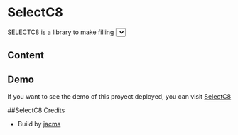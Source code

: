 # SelectC8
SELECTC8 is a library to make filling <select> more user friendly.

## Content
 
## Demo
 If you want to see the demo of this proyect deployed, you can visit [SelectC8](https://github.com/jacms/Select-C8)
 
##SelectC8 Credits
* Build by [jacms](https://github.com/jacms)
